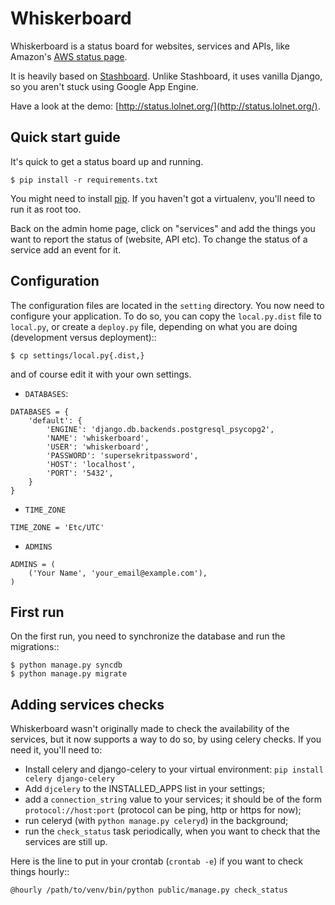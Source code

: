 Whiskerboard
============

Whiskerboard is a status board for websites, services and APIs, like Amazon's [AWS status page](http://status.aws.amazon.com/).

It is heavily based on [Stashboard](http://www.stashboard.org/). Unlike Stashboard, it uses vanilla Django, so you aren't stuck using Google App Engine.

Have a look at the demo: [http://status.lolnet.org/](http://status.lolnet.org/).

Quick start guide
-----------------

It's quick to get a status board up and running.
    
    $ pip install -r requirements.txt

You might need to install [pip](http://www.pip-installer.org/en/latest/installing.html). If you haven't got a virtualenv, you'll need to run it as root too.

Back on the admin home page, click on "services" and add the things you want to report the status of (website, API etc). To change the status of a service add an event for it.

Configuration
-------------

The configuration files are located in the `setting` directory. You now need 
to configure your application. To do so, you can copy the `local.py.dist` file 
to `local.py`, or create a `deploy.py` file, depending on what you are doing 
(development versus deployment)::

    $ cp settings/local.py{.dist,}

and of course edit it with your own settings.

- `DATABASES`:

```
DATABASES = {
    'default': {
        'ENGINE': 'django.db.backends.postgresql_psycopg2',
        'NAME': 'whiskerboard',
        'USER': 'whiskerboard',
        'PASSWORD': 'supersekritpassword',
        'HOST': 'localhost',
        'PORT': '5432',
    }
}
```

- `TIME_ZONE`

`TIME_ZONE = 'Etc/UTC'`

- `ADMINS`

```
ADMINS = (
    ('Your Name', 'your_email@example.com'),
)
```

First run
---------

On the first run, you need to synchronize the database and run the migrations::

    $ python manage.py syncdb
    $ python manage.py migrate

Adding services checks
----------------------

Whiskerboard wasn't originally made to check the availability of the services,
but it now supports a way to do so, by using celery checks. If you need it, 
you'll need to:

- Install celery and django-celery to your virtual environment:
  `pip install celery django-celery`
- Add `djcelery` to the INSTALLED_APPS list in your settings;
- add a `connection_string` value to your services; it should be of the form
  `protocol://host:port` (protocol can be ping, http or https for now);
- run celeryd (with `python manage.py celeryd`) in the background;
- run the `check_status` task periodically, when you want to check that the
  services are still up.

Here is the line to put in your crontab (`crontab -e`) if you want to check
things hourly::

    @hourly /path/to/venv/bin/python public/manage.py check_status

